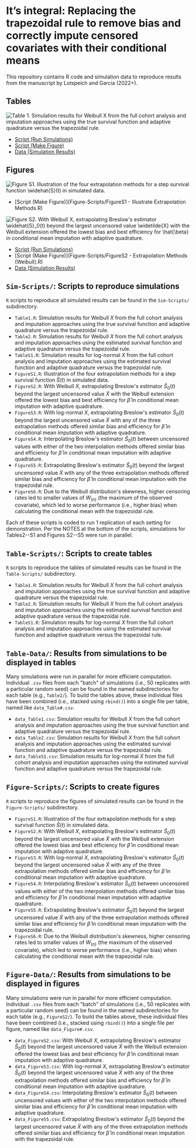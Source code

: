 # It’s integral: Replacing the trapezoidal rule to remove bias and correctly impute censored covariates with their conditional means

This repository contains R code and simulation data to reproduce results from the manuscript by Lotspeich and Garcia (2022+).

## Tables 

![**Table 1.** Simulation results for Weibull $X$ from the full cohort analysis and imputation approaches using the true survival function and adaptive quadrature versus the trapezoidal rule.](Tables/Table1.png)

  - [Script (Run Simulations)](Sim-Scripts/Table1.R)
  - [Script (Make Figure)](Table-Scripts/Table1-Gold-Standard.R)
  - [Data (Simulation Results)](Table-Data/data_Table1.R)  

## Figures 

![**Figure S1.** Illustration of the four extrapolation methods for a step survival function $\widehat{S}(t)$ in simulated data.](Figures/FigureS1.png)

  - [Script (Make Figure)](Figure-Scripts/FigureS1 - Illustrate Extrapolation Methods.R)
  
![**Figure S2.** With Weibull $X$, extrapolating Breslow's estimator $\widehat{S}_0(t)$ beyond the largest uncensored value $\widetilde{X}$ with the Weibull extension offered the lowest bias and best efficiency for $\hat{\beta}$ in conditional mean imputation with adaptive quadrature.](Figures/FigureS2.png)

  - [Script (Run Simulations)](Sim-Scripts/FigureS2.R)
  - [Script (Make Figure)](Figure-Scripts/FigureS2 - Extrapolation Methods (Weibull).R)
  - [Data (Simulation Results)](Figure-Data/data_FigureS2.R)  

## `Sim-Scripts/`: Scripts to reproduce simulations 

`R` scripts to reproduce all simulated results can be found in the `Sim-Scripts/` subdirectory. 

  -  `Table1.R`: Simulation results for Weibull $X$ from the full cohort analysis and imputation approaches using the true survival function and adaptive quadrature versus the trapezoidal rule.
  -  `Table2.R`: Simulation results for Weibull $X$ from the full cohort analysis and imputation approaches using the estimated survival function and adaptive quadrature versus the trapezoidal rule.
  -  `TableS1.R`: Simulation results for log-normal $X$ from the full cohort analysis and imputation approaches using the estimated survival function and adaptive quadrature versus the trapezoidal rule. 
  -  `FigureS1.R`: Illustration of the four extrapolation methods for a step survival function $\widehat{S}(t)$ in simulated data.
  -  `FigureS2.R`: With Weibull $X$, extrapolating Breslow's estimator $\widehat{S}_0(t)$ beyond the largest uncensored value $\widetilde{X}$ with the Weibull extension offered the lowest bias and best efficiency for $\hat{\beta}$ in conditional mean imputation with adaptive quadrature.
  -  `FigureS3.R`: With log-normal $X$, extrapolating Breslow's estimator $\widehat{S}_0(t)$ beyond the largest uncensored value $\widetilde{X}$ with any of the three extrapolation methods offered similar bias and efficiency for $\hat{\beta}$ in conditional mean imputation with adaptive quadrature.
  -  `FigureS4.R`: Interpolating Breslow's estimator $\widehat{S}_0(t)$ between uncensored values with either of the two interpolation methods offered similar bias and efficiency for $\hat{\beta}$ in conditional mean imputation with adaptive quadrature. 
  -  `FigureS5.R`: Extrapolating Breslow's estimator $\widehat{S}_0(t)$ beyond the largest uncensored value $\widetilde{X}$ with any of the three extrapolation methods offered similar bias and efficiency for $\hat{\beta}$ in conditional mean imputation with the trapezoidal rule.
  -  `FigureS6.R`: Due to the Weibull distribution's skewness, higher censoring rates led to smaller values of $W_{(n)}$ (the maximum of the observed covariate), which led to worse performance (i.e., higher bias) when calculating the conditional mean with the trapezoidal rule.

Each of these scripts is coded to run 1 replication of each setting for demonstration. Per the NOTES at the bottom of the scripts, simulations for Tables2--S1 and Figures S2--S5 were run in parallel.

## `Table-Scripts/`: Scripts to create tables

`R` scripts to reproduce the tables of simulated results can be found in the `Table-Scripts/` subdirectory. 

  -  `Table1.R`: Simulation results for Weibull $X$ from the full cohort analysis and imputation approaches using the true survival function and adaptive quadrature versus the trapezoidal rule.
  -  `Table2.R`: Simulation results for Weibull $X$ from the full cohort analysis and imputation approaches using the estimated survival function and adaptive quadrature versus the trapezoidal rule.
  -  `TableS1.R`: Simulation results for log-normal $X$ from the full cohort analysis and imputation approaches using the estimated survival function and adaptive quadrature versus the trapezoidal rule. 

## `Table-Data/`: Results from simulations to be displayed in tables 

Many simulations were run in parallel for more efficient computation. Individual `.csv` files from each "batch" of simulations (i.e., 50 replicates with a particular random seed) can be found in the named subdirectories for each table (e.g., `Table2/`). To build the tables above, these individual files have been combined (i.e., stacked using `rbind()`) into a single file per table, named like `data_Table#.csv`. 

  -  `data_Table1.csv`: Simulation results for Weibull $X$ from the full cohort analysis and imputation approaches using the true survival function and adaptive quadrature versus the trapezoidal rule.
  -  `data_Table2.csv`: Simulation results for Weibull $X$ from the full cohort analysis and imputation approaches using the estimated survival function and adaptive quadrature versus the trapezoidal rule.
  -  `data_TableS1.csv`: Simulation results for log-normal $X$ from the full cohort analysis and imputation approaches using the estimated survival function and adaptive quadrature versus the trapezoidal rule. 

## `Figure-Scripts/`: Scripts to create figures

`R` scripts to reproduce the figures of simulated results can be found in the `Figure-Scripts/` subdirectory. 

  -  `FigureS1.R`: Illustration of the four extrapolation methods for a step survival function $\widehat{S}(t)$ in simulated data.
  -  `FigureS2.R`: With Weibull $X$, extrapolating Breslow's estimator $\widehat{S}_0(t)$ beyond the largest uncensored value $\widetilde{X}$ with the Weibull extension offered the lowest bias and best efficiency for $\hat{\beta}$ in conditional mean imputation with adaptive quadrature.
  -  `FigureS3.R`: With log-normal $X$, extrapolating Breslow's estimator $\widehat{S}_0(t)$ beyond the largest uncensored value $\widetilde{X}$ with any of the three extrapolation methods offered similar bias and efficiency for $\hat{\beta}$ in conditional mean imputation with adaptive quadrature.
  -  `FigureS4.R`: Interpolating Breslow's estimator $\widehat{S}_0(t)$ between uncensored values with either of the two interpolation methods offered similar bias and efficiency for $\hat{\beta}$ in conditional mean imputation with adaptive quadrature. 
  -  `FigureS5.R`: Extrapolating Breslow's estimator $\widehat{S}_0(t)$ beyond the largest uncensored value $\widetilde{X}$ with any of the three extrapolation methods offered similar bias and efficiency for $\hat{\beta}$ in conditional mean imputation with the trapezoidal rule.
  -  `FigureS6.R`: Due to the Weibull distribution's skewness, higher censoring rates led to smaller values of $W_{(n)}$ (the maximum of the observed covariate), which led to worse performance (i.e., higher bias) when calculating the conditional mean with the trapezoidal rule.

## `Figure-Data/`: Results from simulations to be displayed in figures

Many simulations were run in parallel for more efficient computation. Individual `.csv` files from each "batch" of simulations (i.e., 50 replicates with a particular random seed) can be found in the named subdirectories for each table (e.g., `FigureS2/`). To build the tables above, these individual files have been combined (i.e., stacked using `rbind()`) into a single file per figure, named like `data_Figure#.csv`. 

  -  `data_FigureS2.csv`: With Weibull $X$, extrapolating Breslow's estimator $\widehat{S}_0(t)$ beyond the largest uncensored value $\widetilde{X}$ with the Weibull extension offered the lowest bias and best efficiency for $\hat{\beta}$ in conditional mean imputation with adaptive quadrature.
  -  `data_FigureS3.csv`: With log-normal $X$, extrapolating Breslow's estimator $\widehat{S}_0(t)$ beyond the largest uncensored value $\widetilde{X}$ with any of the three extrapolation methods offered similar bias and efficiency for $\hat{\beta}$ in conditional mean imputation with adaptive quadrature.
  -  `data_FigureS4.csv`: Interpolating Breslow's estimator $\widehat{S}_0(t)$ between uncensored values with either of the two interpolation methods offered similar bias and efficiency for $\hat{\beta}$ in conditional mean imputation with adaptive quadrature. 
  -  `data_FigureS5.csv`: Extrapolating Breslow's estimator $\widehat{S}_0(t)$ beyond the largest uncensored value $\widetilde{X}$ with any of the three extrapolation methods offered similar bias and efficiency for $\hat{\beta}$ in conditional mean imputation with the trapezoidal rule.
